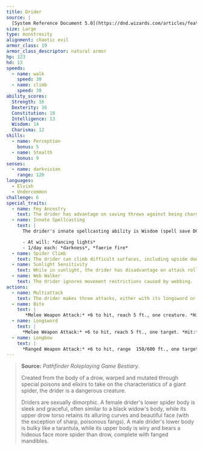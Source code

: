 ```yaml
---
title: Drider
source: |
  [System Reference Document 5.0](https://dnd.wizards.com/articles/features/systems-reference-document-srd)
size: Large
type: monstrosity
alignment: chaotic evil
armor_class: 19
armor_class_descriptor: natural armor
hp: 123
hd: 13
speeds:
  - name: walk
    speed: 30
  - name: climb
    speed: 30
ability_scores:
  Strength: 16
  Dexterity: 16
  Constitution: 18
  Intelligence: 13
  Wisdom: 14
  Charisma: 12
skills:
  - name: Perception
    bonus: 5
  - name: Stealth
    bonus: 9
senses:
  - name: darkvision
    range: 120
languages:
  - Elvish
  - Undercommon
challenge: 6
special_traits:
  - name: Fey Ancestry
    text: The drider has advantage on saving throws against being charmed, and magic can't put the drider to sleep.
  - name: Innate Spellcasting
    text: |
      The drider's innate spellcasting ability is Wisdom (spell save DC 13). The drider can innately cast the following spells, requiring no material components:

      - At will: *dancing lights*
      - 1/day each: *darkness*, *faerie fire*
  - name: Spider Climb
    text: The drider can climb difficult surfaces, including upside down on ceilings, without needing to make an ability check.
  - name: Sunlight Sensitivity
    text: While in sunlight, the drider has disadvantage on attack rolls, as well as on Wisdom (Perception) checks that rely on sight.
  - name: Web Walker
    text: The drider ignores movement restrictions caused by webbing.
actions:
  - name: Multiattack
    text: The drider makes three attacks, either with its longsword or its longbow. It can replace one of those attacks with a bite attack.
  - name: Bite
    text: |
       *Melee Weapon Attack:* +6 to hit, reach 5 ft., one creature. *Hit:* 2 (1d4) piercing damage plus 9 (2d8) poison damage.
  - name: Longsword
    text: |
      *Melee Weapon Attack:* +6 to hit, reach 5 ft., one target. *Hit:* 7 (1d8 + 3) slashing damage, or 8 (1d10  + 3) slashing damage if used with two hands.
  - name: Longbow
    text: |
      *Ranged Weapon Attack:* +6 to hit, range  150/600 ft., one target. *Hit:* 7 (1d8 + 3) piercing damage plus 4 (1d8) poison damage.
---
```


> **Source:** *Pathfinder Roleplaying Game Bestiary*.
>
> Created from the body of a drow, warped and mutated through special poisons and elixirs to take on the characteristics of a giant spider, the drider is a dangerous creature.
>
> Driders are sexually dimorphic. A female drider's lower spider body is sleek and graceful, often similar to a black widow's body, while its upper drow torso retains its alluring curves and beautiful face (with the exception of sharp, poisonous fangs). A male drider's lower body is bulky like a tarantula, while its upper body is wiry and bears a hideous face more spider than drow, complete with fanged mandibles.
